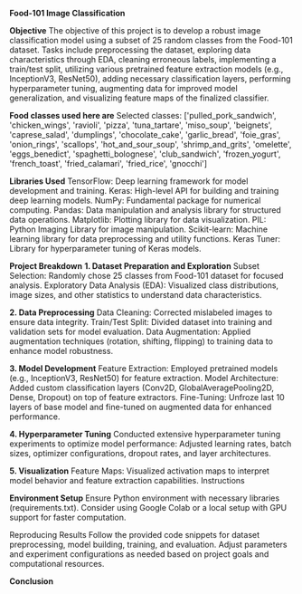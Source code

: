 **Food-101 Image Classification**

**Objective**
The objective of this project is to develop a robust image classification model using a subset of 25 random classes from the Food-101 dataset. Tasks include preprocessing the dataset, exploring data characteristics through EDA, cleaning erroneous labels, implementing a train/test split, utilizing various pretrained feature extraction models (e.g., InceptionV3, ResNet50), adding necessary classification layers, performing hyperparameter tuning, augmenting data for improved model generalization, and visualizing feature maps of the finalized classifier.

**Food classes used here are**
Selected classes: ['pulled_pork_sandwich', 'chicken_wings', 'ravioli', 'pizza', 'tuna_tartare', 'miso_soup', 'beignets', 'caprese_salad', 'dumplings', 'chocolate_cake', 'garlic_bread', 'foie_gras', 'onion_rings', 'scallops', 'hot_and_sour_soup', 'shrimp_and_grits', 'omelette', 'eggs_benedict', 'spaghetti_bolognese', 'club_sandwich', 'frozen_yogurt', 'french_toast', 'fried_calamari', 'fried_rice', 'gnocchi']


**Libraries Used**
TensorFlow: Deep learning framework for model development and training.
Keras: High-level API for building and training deep learning models.
NumPy: Fundamental package for numerical computing.
Pandas: Data manipulation and analysis library for structured data operations.
Matplotlib: Plotting library for data visualization.
PIL: Python Imaging Library for image manipulation.
Scikit-learn: Machine learning library for data preprocessing and utility functions.
Keras Tuner: Library for hyperparameter tuning of Keras models.

**Project Breakdown**
**1. Dataset Preparation and Exploration**
Subset Selection: Randomly chose 25 classes from Food-101 dataset for focused analysis.
Exploratory Data Analysis (EDA): Visualized class distributions, image sizes, and other statistics to understand data characteristics.

**2. Data Preprocessing**
Data Cleaning: Corrected mislabeled images to ensure data integrity.
Train/Test Split: Divided dataset into training and validation sets for model evaluation.
Data Augmentation: Applied augmentation techniques (rotation, shifting, flipping) to training data to enhance model robustness.

**3. Model Development**
Feature Extraction: Employed pretrained models (e.g., InceptionV3, ResNet50) for feature extraction.
Model Architecture: Added custom classification layers (Conv2D, GlobalAveragePooling2D, Dense, Dropout) on top of feature extractors.
Fine-Tuning: Unfroze last 10 layers of base model and fine-tuned on augmented data for enhanced performance.

**4. Hyperparameter Tuning**
Conducted extensive hyperparameter tuning experiments to optimize model performance:
Adjusted learning rates, batch sizes, optimizer configurations, dropout rates, and layer architectures.

**5. Visualization**
Feature Maps: Visualized activation maps to interpret model behavior and feature extraction capabilities.
Instructions


**Environment Setup**
Ensure Python environment with necessary libraries (requirements.txt).
Consider using Google Colab or a local setup with GPU support for faster computation.

Reproducing Results
Follow the provided code snippets for dataset preprocessing, model building, training, and evaluation.
Adjust parameters and experiment configurations as needed based on project goals and computational resources.

**Conclusion**

